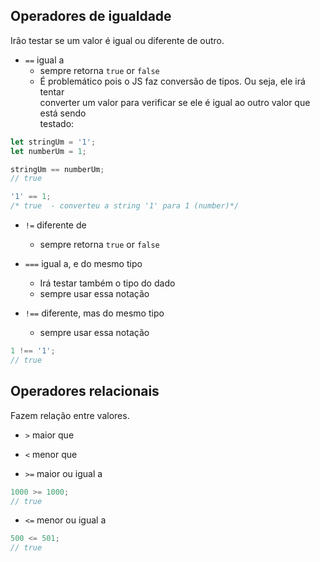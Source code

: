 ## Operadores de igualdade
Irão testar se um valor é igual ou diferente de outro.

- `==` igual a
  - sempre retorna `true` or `false`
  - É problemático pois o JS faz conversão de tipos. Ou seja, ele irá tentar  
  converter um valor para verificar se ele é igual ao outro valor que está sendo  
  testado:

```javascript
let stringUm = '1';
let numberUm = 1;

stringUm == numberUm;
// true

'1' == 1;
/* true  - converteu a string '1' para 1 (number)*/
```

- `!=` diferente de
  - sempre retorna `true` or `false`

- `===` igual a, e do mesmo tipo
  - Irá testar também o tipo do dado
  - sempre usar essa notação

- `!==` diferente, mas do mesmo tipo
  - sempre usar essa notação

```javascript
1 !== '1';
// true
```

## Operadores relacionais
Fazem relação entre valores.

- `>` maior que

- `<` menor que

- `>=` maior ou igual a
```javascript
1000 >= 1000;
// true
```

- `<=` menor ou igual a
```javascript
500 <= 501;
// true
```
